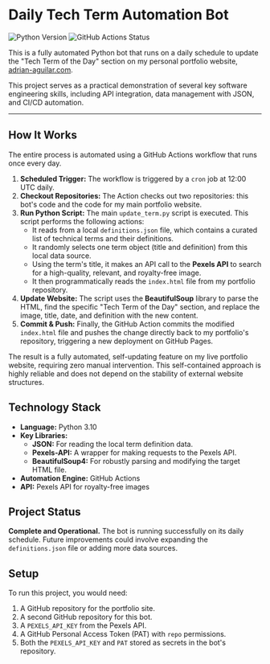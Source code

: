 # Daily Tech Term Automation Bot

![Python Version](https://img.shields.io/badge/python-3.10-blue.svg)
![GitHub Actions Status](https://github.com/AdrianAguilar2024/website-daily-tech-term-bot/actions/workflows/run_bot.yml/badge.svg)

This is a fully automated Python bot that runs on a daily schedule to update the "Tech Term of the Day" section on my personal portfolio website, [adrian-aguilar.com](https://www.adrian-aguilar.com).

This project serves as a practical demonstration of several key software engineering skills, including API integration, data management with JSON, and CI/CD automation.

---

## How It Works

The entire process is automated using a GitHub Actions workflow that runs once every day.

1.  **Scheduled Trigger:** The workflow is triggered by a `cron` job at 12:00 UTC daily.
2.  **Checkout Repositories:** The Action checks out two repositories: this bot's code and the code for my main portfolio website.
3.  **Run Python Script:** The main `update_term.py` script is executed. This script performs the following actions:
    *   It reads from a local `definitions.json` file, which contains a curated list of technical terms and their definitions.
    *   It randomly selects one term object (title and definition) from this local data source.
    *   Using the term's title, it makes an API call to the **Pexels API** to search for a high-quality, relevant, and royalty-free image.
    *   It then programmatically reads the `index.html` file from my portfolio repository.
4.  **Update Website:** The script uses the **BeautifulSoup** library to parse the HTML, find the specific "Tech Term of the Day" section, and replace the image, title, date, and definition with the new content.
5.  **Commit & Push:** Finally, the GitHub Action commits the modified `index.html` file and pushes the change directly back to my portfolio's repository, triggering a new deployment on GitHub Pages.

The result is a fully automated, self-updating feature on my live portfolio website, requiring zero manual intervention. This self-contained approach is highly reliable and does not depend on the stability of external website structures.

## Technology Stack

*   **Language:** Python 3.10
*   **Key Libraries:**
    *   **JSON:** For reading the local term definition data.
    *   **Pexels-API:** A wrapper for making requests to the Pexels API.
    *   **BeautifulSoup4:** For robustly parsing and modifying the target HTML file.
*   **Automation Engine:** GitHub Actions
*   **API:** Pexels API for royalty-free images

## Project Status

**Complete and Operational.** The bot is running successfully on its daily schedule. Future improvements could involve expanding the `definitions.json` file or adding more data sources.

## Setup

To run this project, you would need:
1.  A GitHub repository for the portfolio site.
2.  A second GitHub repository for this bot.
3.  A `PEXELS_API_KEY` from the Pexels API.
4.  A GitHub Personal Access Token (PAT) with `repo` permissions.
5.  Both the `PEXELS_API_KEY` and `PAT` stored as secrets in the bot's repository.
